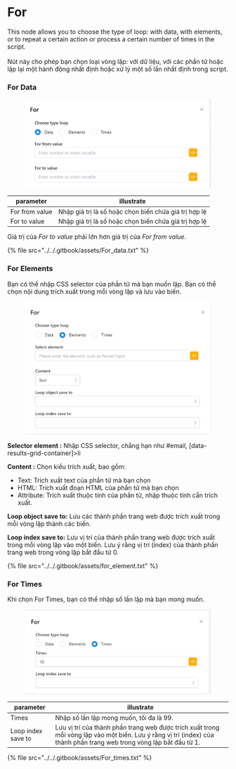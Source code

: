 # For

This node allows you to choose the type of loop: with data, with elements, or to repeat a certain action or process a certain number of times in the script.\
\
Nút này cho phép bạn chọn loại vòng lặp: với dữ liệu, với các phần tử hoặc lặp lại một hành động nhất định hoặc xử lý một số lần nhất định trong script.

### For Data

<figure><img src="../../.gitbook/assets/image (6).png" alt=""><figcaption></figcaption></figure>

| parameter      | illustrate                                            |
| -------------- | ----------------------------------------------------- |
| For from value | Nhập giá trị là số hoặc chọn biến chứa giá trị hợp lệ |
| For to value   | Nhập giá trị là số hoặc chọn biến chứa giá trị hợp lệ |

Giá trị của _For to value_ phải lớn hơn giá trị của _For from value_.

{% file src="../../.gitbook/assets/For_data.txt" %}

### For Elements

Bạn có thể nhập CSS selector của phần tử mà bạn muốn lặp. Bạn có thể chọn nội dung trích xuất trong mỗi vòng lặp và lưu vào biến.



<figure><img src="../../.gitbook/assets/image (2) (1) (2).png" alt=""><figcaption></figcaption></figure>

**Selector element :** Nhập CSS selector, chẳng hạn như #email, \[data-results-grid-container]>li

**Content :** Chọn kiểu trích xuất, bao gồm:

* Text: Trích xuất text của phần tử mà bạn chọn
* HTML: Trích xuất đoạn HTML của phần tử mà bạn chọn
* Attribute: Trích xuất thuộc tính của phần tử, nhập thuộc tính cần trích xuất.

**Loop object save to:** Lưu các thành phần trang web được trích xuất trong mỗi vòng lặp thành các biến.

**Loop index save to:** Lưu vị trí của thành phần trang web được trích xuất trong mỗi vòng lặp vào một biến. Lưu ý rằng vị trí (index) của thành phần trang web trong vòng lặp bắt đầu từ 0.

{% file src="../../.gitbook/assets/for_element.txt" %}

### For Times

Khi chọn For Times, bạn có thể nhập số lần lặp mà bạn mong muốn.

<figure><img src="../../.gitbook/assets/image (7).png" alt=""><figcaption></figcaption></figure>

| parameter          | illustrate                                                                                                                                                           |
| ------------------ | -------------------------------------------------------------------------------------------------------------------------------------------------------------------- |
| Times              | Nhập số lần lặp mong muốn, tối đa là 99.                                                                                                                             |
| Loop index save to | Lưu vị trí của thành phần trang web được trích xuất trong mỗi vòng lặp vào một biến. Lưu ý rằng vị trí (index) của thành phần trang web trong vòng lặp bắt đầu từ 1. |

{% file src="../../.gitbook/assets/For_times.txt" %}
